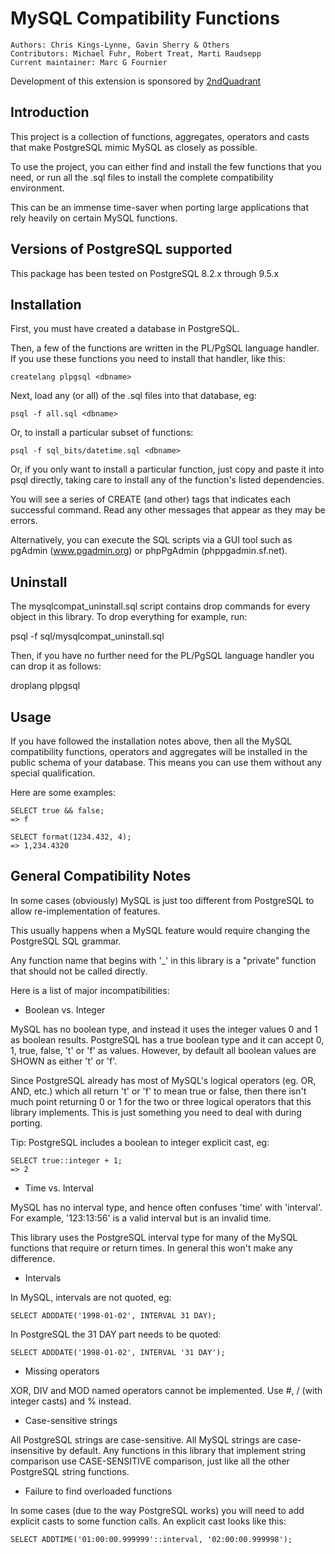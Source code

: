 MySQL Compatibility Functions
=============================

```
Authors: Chris Kings-Lynne, Gavin Sherry & Others
Contributors: Michael Fuhr, Robert Treat, Marti Raudsepp
Current maintainer: Marc G Fournier
```

Development of this extension is sponsored by [2ndQuadrant](https://2ndquadrant.com)

Introduction
------------

This project is a collection of functions, aggregates,
operators and casts that make PostgreSQL mimic MySQL as
closely as possible.

To use the project, you can either find and install the
few functions that you need, or run all the .sql files
to install the complete compatibility environment.

This can be an immense time-saver when porting large applications
that rely heavily on certain MySQL functions.

Versions of PostgreSQL supported
--------------------------------

This package has been tested on PostgreSQL 8.2.x through 9.5.x

Installation
------------

First, you must have created a database in PostgreSQL.

Then, a few of the functions are written in the PL/PgSQL
language handler.  If you use these functions you need
to install that handler, like this:

    createlang plpgsql <dbname>

Next, load any (or all) of the .sql files into that 
database, eg:
 
    psql -f all.sql <dbname>

Or, to install a particular subset of functions:

    psql -f sql_bits/datetime.sql <dbname>

Or, if you only want to install a particular function, just
copy and paste it into psql directly, taking care to install any
of the function's listed dependencies.

You will see a series of CREATE (and other) tags
that indicates each successful command.  Read any
other messages that appear as they may be errors.

Alternatively, you can execute the SQL scripts via
a GUI tool such as pgAdmin (www.pgadmin.org) or
phpPgAdmin (phppgadmin.sf.net). 

Uninstall
---------

The mysqlcompat_uninstall.sql script contains drop commands for every object in
this library.  To drop everything for example, run:

  psql -f sql/mysqlcompat_uninstall.sql <dbname>

Then, if you have no further need for the PL/PgSQL language handler
you can drop it as follows:

  droplang plpgsql <dbname>

Usage
-----

If you have followed the installation notes above, then
all the MySQL compatibility functions, operators and
aggregates will be installed in the public schema of your
database.  This means you can use them without any special
qualification.

Here are some examples:

```
SELECT true && false;
=> f
```

```
SELECT format(1234.432, 4);
=> 1,234.4320
```

General Compatibility Notes
---------------------------

In some cases (obviously) MySQL is just too different
from PostgreSQL to allow re-implementation of features.

This usually happens when a MySQL feature would require
changing the PostgreSQL SQL grammar.

Any function name that begins with '_' in this library
is a "private" function that should not be called directly.

Here is a list of major incompatibilities:

* Boolean vs. Integer

MySQL has no boolean type, and instead it uses the integer
values 0 and 1 as boolean results.  PostgreSQL has a true
boolean type and it can accept 0, 1, true, false, 't' or 'f'
as values.  However, by default all boolean values are SHOWN
as either 't' or 'f'.

Since PostgreSQL already has most of MySQL's logical operators
(eg. OR, AND, etc.) which all return 't' or 'f' to mean true or
false, then there isn't much point returning 0 or 1 for the
two or three logical operators that this library implements.
This is just something you need to deal with during porting.

Tip: PostgreSQL includes a boolean to integer explicit cast, eg:

```
SELECT true::integer + 1;
=> 2
```

* Time vs. Interval

MySQL has no interval type, and hence often confuses 'time'
with 'interval'.  For example, '123:13:56' is a valid interval
but is an invalid time.

This library uses the PostgreSQL interval type for many of the
MySQL functions that require or return times.  In general
this won't make any difference.

* Intervals

In MySQL, intervals are not quoted, eg:

    SELECT ADDDATE('1998-01-02', INTERVAL 31 DAY);

In PostgreSQL the 31 DAY part needs to be quoted:

    SELECT ADDDATE('1998-01-02', INTERVAL '31 DAY');

* Missing operators

XOR, DIV and MOD named operators cannot be implemented.  Use #, / (with integer casts) and % instead.

* Case-sensitive strings

All PostgreSQL strings are case-sensitive.  All MySQL strings are
case-insensitive by default.  Any functions in this library that
implement string comparison use CASE-SENSITIVE comparison, just
like all the other PostgreSQL string functions.

* Failure to find overloaded functions

In some cases (due to the way PostgreSQL works) you will need
to add explicit casts to some function calls.  An explicit cast
looks like this:

    SELECT ADDTIME('01:00:00.999999'::interval, '02:00:00.999998');

